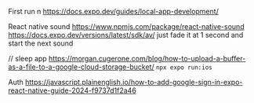 First run n
https://docs.expo.dev/guides/local-app-development/

React native sound
https://www.npmjs.com/package/react-native-sound
https://docs.expo.dev/versions/latest/sdk/av/ just fade it at 1 second and start the next sound

// sleep app
https://morgan.cugerone.com/blog/how-to-upload-a-buffer-as-a-file-to-a-google-cloud-storage-bucket/
`npx expo run:ios`

Auth
https://javascript.plainenglish.io/how-to-add-google-sign-in-expo-react-native-guide-2024-f9737d1f2a46
